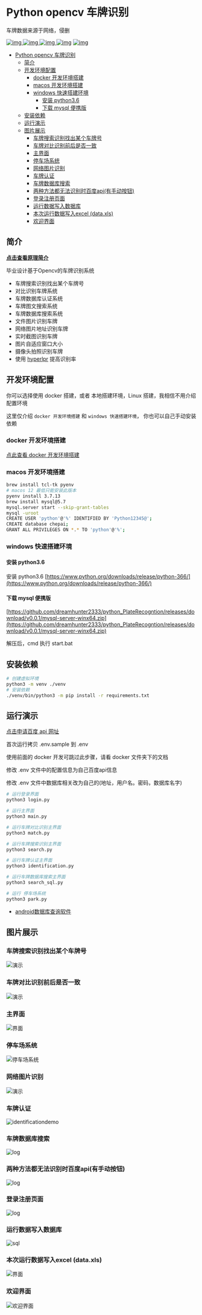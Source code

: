 # Python opencv 车牌识别

车牌数据来源于网络，侵删

[![img](https://img.shields.io/github/stars/dreamhunter2333/python_PlateRecogntion.svg?logoColor=blue&style=for-the-badge) ![img](https://img.shields.io/github/forks/dreamhunter2333/python_PlateRecogntion.svg?logoColor=blue&style=for-the-badge) ![img](https://img.shields.io/github/last-commit/dreamhunter2333/python_PlateRecogntion.svg?color=blue&style=for-the-badge) ![img](https://img.shields.io/badge/python-3-blue.svg?style=for-the-badge)](https://github.com/dreamhunter2333/python_PlateRecogntion)
[![img](https://img.shields.io/badge/link-996.icu-red.svg?style=for-the-badge)](https://github.com/996icu/996.ICU)

- [Python opencv 车牌识别](#python-opencv-车牌识别)
  - [简介](#简介)
  - [开发环境配置](#开发环境配置)
    - [docker 开发环境搭建](#docker-开发环境搭建)
    - [macos 开发环境搭建](#macos-开发环境搭建)
    - [windows 快速搭建环境](#windows-快速搭建环境)
      - [安装 python3.6](#安装-python36)
      - [下载 mysql 便携版](#下载-mysql-便携版)
  - [安装依赖](#安装依赖)
  - [运行演示](#运行演示)
  - [图片展示](#图片展示)
    - [车牌搜索识别找出某个车牌号](#车牌搜索识别找出某个车牌号)
    - [车牌对比识别前后是否一致](#车牌对比识别前后是否一致)
    - [主界面](#主界面)
    - [停车场系统](#停车场系统)
    - [网络图片识别](#网络图片识别)
    - [车牌认证](#车牌认证)
    - [车牌数据库搜索](#车牌数据库搜索)
    - [两种方法都无法识别时百度api(有手动按钮)](#两种方法都无法识别时百度api有手动按钮)
    - [登录注册页面](#登录注册页面)
    - [运行数据写入数据库](#运行数据写入数据库)
    - [本次运行数据写入excel (data.xls)](#本次运行数据写入excel-dataxls)
    - [欢迎界面](#欢迎界面)

## 简介

**[点击查看原理简介](doc/doc.md)**

毕业设计基于Opencv的车牌识别系统

- 车牌搜索识别找出某个车牌号
- 对比识别车牌系统
- 车牌数据库认证系统
- 车牌图文搜索系统
- 车牌数据库搜索系统
- 文件图片识别车牌
- 网络图片地址识别车牌
- 实时截图识别车牌
- 图片自适应窗口大小
- 摄像头拍照识别车牌
- 使用 [hyperlpr](https://github.com/zeusees/HyperLPR) 提高识别率

## 开发环境配置

你可以选择使用 docker 搭建，或者 本地搭建环境，Linux 搭建，我相信不用介绍配置环境

这里仅介绍 `docker 开发环境搭建` 和 `windows 快速搭建环境`， 你也可以自己手动安装依赖

### docker 开发环境搭建

[点此查看 docker 开发环境搭建](/docker/readme.md)

### macos 开发环境搭建

```bash
brew install tcl-tk pyenv
# macos 12 最低只能安装此版本
pyenv install 3.7.13
brew install mysql@5.7
mysql.server start --skip-grant-tables
mysql -uroot
CREATE USER 'python'@'%' IDENTIFIED BY 'Python12345@';
CREATE database chepai;
GRANT ALL PRIVILEGES ON *.* TO 'python'@'%';
```

### windows 快速搭建环境

#### 安装 python3.6

安装 python3.6 [https://www.python.org/downloads/release/python-366/](https://www.python.org/downloads/release/python-366/)

#### 下载 mysql 便携版

[https://github.com/dreamhunter2333/python_PlateRecogntion/releases/download/v0.0.1/mysql-server-winx64.zip](https://github.com/dreamhunter2333/python_PlateRecogntion/releases/download/v0.0.1/mysql-server-winx64.zip)

解压后，cmd 执行 start.bat

## 安装依赖

``` bash
# 创建虚拟环境
python3 -m venv ./venv
# 安装依赖
./venv/bin/python3 -m pip install -r requirements.txt
```

## 运行演示

[点击申请百度 api 网址](https://cloud.baidu.com/product/ocr)

首次运行拷贝 .env.sample 到 .env

使用前面的 docker 开发可跳过此步骤，请看 docker 文件夹下的文档

修改 .env 文件中的配置信息为自己百度api信息

修改 .env 文件中数据库相关改为自己的(地址，用户名。密码，数据库名字)

``` bash
# 运行登录界面
python3 login.py

# 运行主界面
python3 main.py

# 运行车牌对比识别主界面
python3 match.py

# 运行车牌搜索识别主界面
python3 search.py

# 运行车牌认证主界面
python3 identification.py

# 运行车牌数据库搜索主界面
python3 search_sql.py

# 运行 停车场系统
python3 park.py
```

- [android数据库查询软件](https://github.com/dreamhunter2333/android_sql)

## 图片展示

### 车牌搜索识别找出某个车牌号

![演示](pic/searchpic.png)

### 车牌对比识别前后是否一致

![演示](pic/duibi.gif)

### 主界面

![界面](pic/4.png)

### 停车场系统

![停车场系统](pic/park.png)

### 网络图片识别

![演示](pic/3.png)

### 车牌认证

![identificationdemo](pic/identificationdemo.png)

### 车牌数据库搜索

![log](pic/search_sql.png)

### 两种方法都无法识别时百度api(有手动按钮)

![log](pic/api.png)

### 登录注册页面

![log](pic/log.gif)

### 运行数据写入数据库

![sql](pic/sql.png)

### 本次运行数据写入excel (data.xls)

![界面](pic/1.png)

### 欢迎界面

![欢迎界面](pic/2.png)
